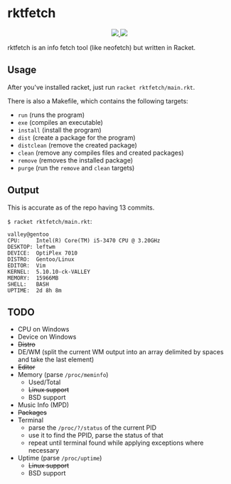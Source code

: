 # rktfetch

<p align="center">
    <a href="http://pkgs.racket-lang.org/package/rktfetch">
        <img src="https://img.shields.io/badge/raco_pkg_install-rktfetch-aa00ff.svg">
    <a href="https://github.com/mythical-linux/rktfetch/actions/workflows/test.yml">
        <img src="https://github.com/mythical-linux/rktfetch/actions/workflows/test.yml/badge.svg">
    </a>
</p>

rktfetch is an info fetch tool (like neofetch) but written in Racket.

## Usage
After you've installed racket, just run `racket rktfetch/main.rkt`.

There is also a Makefile, which contains the following targets:
- `run` (runs the program)
- `exe` (compiles an executable)
- `install` (install the program)
- `dist` (create a package for the program)
- `distclean` (remove the created package)
- `clean` (remove any compiles files and created packages)
- `remove` (removes the installed package)
- `purge` (run the `remove` and `clean` targets)

## Output
This is accurate as of the repo having 13 commits.

`$ racket rktfetch/main.rkt`:
```
valley@gentoo
CPU:     Intel(R) Core(TM) i5-3470 CPU @ 3.20GHz
DESKTOP: leftwm
DEVICE:  OptiPlex 7010
DISTRO:  Gentoo/Linux
EDITOR:  Vim
KERNEL:  5.10.10-ck-VALLEY
MEMORY:  15966MB
SHELL:   BASH
UPTIME:  2d 8h 8m
```

## TODO
- CPU on Windows
- Device on Windows
- ~~Distro~~
- DE/WM (split the current WM output into an array delimited by spaces and take the last element)
- ~~Editor~~
- Memory (parse `/proc/meminfo`)
  + Used/Total
  + ~~Linux support~~
  + BSD support
- Music Info (MPD)
- ~~Packages~~
- Terminal
  + parse the `/proc/?/status` of the current PID
  + use it to find the PPID, parse the status of that
  + repeat until terminal found while applying exceptions where necessary
- Uptime (parse `/proc/uptime`)
  + ~~Linux support~~
  + BSD support
